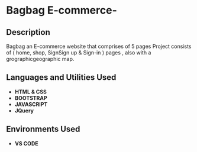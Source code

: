 <h1>Bagbag E-commerce-</h1>

 

<h2>Description</h2>
Bagbag an E-commerce website  that comprises of 5 pages Project consists of  ( home, shop, SignSign up & Sign-in ) pages , also with a grographicgeographic map.  

<br />


<h2>Languages and Utilities Used</h2>

- <b>HTML & CSS</b> 
- <b>BOOTSTRAP</b>
- <b>JAVASCRIPT</b>
- <b>JQuery </b>

<h2>Environments Used </h2>

- <b>VS CODE</b> 


